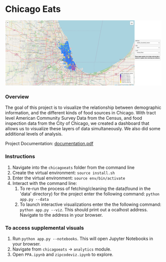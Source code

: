 # Chicago Eats

![alt text](panel_dashboard.png "Visualization")

### Overview

The goal of this project is to visualize the relationship between demographic information, and the different kinds of food sources in Chicago.
With tract level American Community Survey Data from the Census, and food inspection data from the City of Chicago, we created a dashboard that allows us to visualize these layers of data simultaneously. We also did some additional levels of analysis.

Project Documentation: [documentation.pdf](documentation.pdf)

### Instructions

1. Navigate into the `chicagoeats` folder from the command line
2. Create the virtual environment: `source install.sh`
3. Enter the virtual environment: `source env/bin/activate`
4. Interact with the command line:
   1. To re-run the process of fetching/cleaning the data(found in the 'data' directory) for the project
      enter the following command: `python app.py --data`
   2. To launch interactive visualizations enter the the following command: `python app.py --viz`. This should print out a ocalhost address. Navigate to the address in your browser.

### To access supplemental visuals
1. Run `python app.py --notebooks`. This will open Jupyter Notebooks in your browser.
2. Navigate from `chicagoeats` → `analytics` module.
3. Open `PPA.ipynb` and `zipcodeviz.ipynb` to explore.
